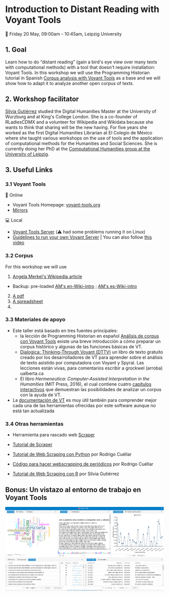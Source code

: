 # Introduction to Distant Reading with Voyant Tools


:calendar: Friday 20 May, 09:00am - 10:45am, Leipzig University

## 1. Goal

Learn how to do “distant reading” (gain a bird's eye view over many texts with computational methods) with a tool that doesn't require installation: Voyant Tools. In this workshop we will use the Programming Historian tutorial in Spanish [Corpus analysis with Voyant Tools](https://doi.org/10.46430/phes0043) as a base and we will show how to adapt it to analyze another open corpus of texts.


## 2. Workshop facilitator

[Silvia Gutiérrez](https://twitter.com/espejolento) studied the Digital Humanities Master at the University of Wurzburg and at King's College London. She is a co-founder of RLadiesCDMX and a volunteer for Wikipedia and Wikidata because she wants to think that sharing will be the new having. For five years she worked as the first Digital Humanities Librarian at El Colegio de México where she taught various workshops on the use of tools and the application of computational methods for the Humanities and Social Sciences. She is currently doing her PhD at the [Computational Humanities group at the University of Leipzig](https://ch.uni-leipzig.de/team/).

## 3. Useful Links

### 3.1 Voyant Tools

:wrench: Online

* Voyant Tools Homepage: [voyant-tools.org](https://voyant-tools.org/)
* [Mirrors](https://voyant-tools.org/docs/#!/guide/mirrors)


:computer: Local

* [Voyant Tools Server](https://github.com/voyanttools/VoyantServer/releases/tag/2.5.4) (:warning: had some problems running it on Linux)
* [Guidelines to run your own Voyant Server](https://digihum.mcgill.ca/voyant/resources/run-your-own/voyant-server/) | You can also follow [this video](https://www.youtube.com/watch?v=8e7M8NqGyF4)

### 3.2 Corpus

For this workshop we will use

1. [Angela Merkel's Wikipedia article](https://lasaweb.org/uploads/program-index-lasa2021-v1-updated-may-25.pdf)
* Backup: pre-loaded [AM's en-Wiki-intro](https://voyant-tools.org/?corpus=80ae3e1bb529830cf936536c62f1639c) ;  [AM's es-Wiki-intro](https://voyant-tools.org/?corpus=e17861005fe564ac401da705a9931e31)
2. [A pdf](https://zenodo.org/record/6328005#.YoZciXVBxH5)
3. [A spreadsheet]()
4. 


### 3.3 Materiales de apoyo

* Este taller está basado en tres fuentes principales:
  * la lección de Programming Historian en español [Análisis de corpus con Voyant Tools](https://doi.org/10.46430/phes0043) existe una breve introducción a cómo preparar un corpus histórico y algunas de las funciones básicas de VT.
  * [Dialogica: Thinking-Through Voyant (DTTV)](https://sgsinclair.github.io/dialogica/) un libro de texto gratuito creado por los desarrolladores de VT para aprender sobre el análisis de texto asistido por computadora con Voyant y Spyral. Las lecciones están vivas, para comentarios escribir a grockwel (arroba) ualberta.ca
  * El libro _Hermeneutica: Computer-Assisted Interpretation in the Humanities_ (MIT Press, 2016), el cual contiene cuatro [capítulos interactivos](http://hermeneuti.ca/) que demuestran las posibilidades de analizar un corpus con la ayuda de VT.
* La [documentación de VT](https://voyant-tools.org/docs/#!/guide/start) es muy útil también para comprender mejor cada una de las herramientas ofrecidas por este software aunque no está tan actualizada

### 3.4 Otras herramientas

* Herramienta para rascado web [Scraper](https://chrome.google.com/webstore/detail/scraper/mbigbapnjcgaffohmbkdlecaccepngjd)

* [Tutorial de Scraper
](uhttps://github.com/ColmexBDCV/talleres/blob/master/Web_Scraping/Extraccion_con_Scraper_y_breve_introduccion_a_XPath.pdf)

* [Tutorial de Web Scraping con Python](https://github.com/ColmexBDCV/talleres/blob/master/Web_Scraping/Tutorial-beautiful-soup-webscrapping.py) por Rodrigo Cuéllar

* [Código para hacer webscrapping de periódicos](https://zenodo.org/record/2587976) por Rodrigo Cuéllar

* [Tutorial de Web Scraping con R](https://github.com/ColmexBDCV/talleres/blob/master/Web_Scraping/Tutorial-beautiful-soup-webscrapping.py) por Silvia Gutiérrez

## Bonus: Un vistazo al entorno de trabajo en Voyant Tools

<img src="https://github.com/programminghistorian/opendataday-2021/blob/main/voyant-tools.png" alt= "el entorno de trabajo en voyant tools"/>
